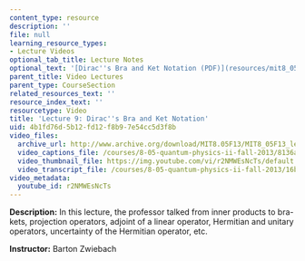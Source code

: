 ```yaml
---
content_type: resource
description: ''
file: null
learning_resource_types:
- Lecture Videos
optional_tab_title: Lecture Notes
optional_text: '[Dirac''s Bra and Ket Notation (PDF)](resources/mit8_05f13_chap_04)'
parent_title: Video Lectures
parent_type: CourseSection
related_resources_text: ''
resource_index_text: ''
resourcetype: Video
title: 'Lecture 9: Dirac''s Bra and Ket Notation'
uid: 4b1fd76d-5b12-fd12-f8b9-7e54cc5d3f8b
video_files:
  archive_url: http://www.archive.org/download/MIT8.05F13/MIT8_05F13_lec09_300k.mp4
  video_captions_file: /courses/8-05-quantum-physics-ii-fall-2013/8136a32dcf975bd3b085970eb8c8bcbf_r2NMWEsNcTs.vtt
  video_thumbnail_file: https://img.youtube.com/vi/r2NMWEsNcTs/default.jpg
  video_transcript_file: /courses/8-05-quantum-physics-ii-fall-2013/16bde348019239eb06131b47afae21db_r2NMWEsNcTs.pdf
video_metadata:
  youtube_id: r2NMWEsNcTs
---
```


**Description:** In this lecture, the professor talked from inner products to bra-kets, projection operators, adjoint of a linear operator, Hermitian and unitary operators, uncertainty of the Hermitian operator, etc.

**Instructor:** Barton Zwiebach
